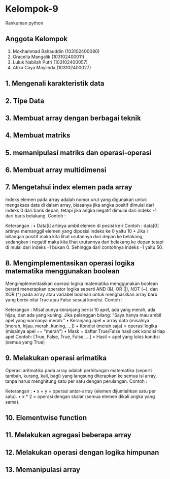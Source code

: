 # Kelompok-9
Rankuman python



## Anggota Kelompok

1. Mokhammad Bahauddin (103102400080)
2. Gracella Mangalik   (103102400011)
3. Luluk Nabilah Putri (103102400057)
4. Atika Caya Maylinda (103102400027)


## 1. Mengenali karakteristik data
## 2. Tipe Data
## 3. Membuat array dengan berbagai teknik
## 4. Membuat matriks
## 5. memanipulasi matriks dan operasi-operasi
## 6. Membuat array multidimensi
## 7. Mengetahui index elemen pada array

Indeks elemen pada array adalah nomor urut yang digunakan untuk mengakses data di dalam array, biasanya jika angka positif dimulai dari indeks 0  dari baris depan, tetapi jika angka negatif dimulai dari indeks -1 dari baris belakang.
Contoh : 





Keterangan : 
  •	Data[i] artinya ambil elemen di posisi ke-i
  Contoh : data[0] artinya memanggil elemen yang diposisi indeks ke 0 yaitu 10
  •	Jika i billangan positif maka kita lihat urutannya dari depan ke belakang, sedangkan i negatif maka kita lihat urutannya dari belakang ke depan tetapi di mulai dari indeks -1 bukan 0. Sehingga dari contohnya indeks -1 yaitu 50.

## 8. Mengimplementasikan operasi logika matematika menggunakan boolean

Mengimplementasikan operasi logika matematika menggunakan boolean berarti menerapkan operator logika seperti AND (&), OR (|), NOT (~), dan XOR (^) pada array atau variabel boolean untuk menghasilkan array baru yang berisi nilai True atau False sesuai kondisi.
Contoh : 




Keterangan : 
Misal punya keranjang berisi 10 apel, ada yang merah, ada hijau, dan ada yang kuning.
Jika pelanggan bilang: “Saya hanya mau ambil apel yang warnanya merah.”
  •	Keranjang apel = array data (misalnya [merah, hijau, merah, kuning, ...])
  •	Kondisi (merah saja) = operasi logika (misalnya apel == "merah")
  •	Mask = daftar True/False hasil cek kondisi tiap apel
  Contoh: [True, False, True, False, ...]
  •	Hasil = apel yang lolos kondisi (semua yang True)

## 9. Melakukan operasi arimatika
Operasi aritmatika pada array adalah perhitungan matematika (seperti tambah, kurang, kali, bagi) yang langsung diterapkan ke semua isi array, tanpa harus menghitung satu per satu dengan perulangan.
Contoh :



 
Keterangan : 
  •	x + y = operasi antar-array (elemen dijumlahkan satu per satu).
  •	x * 2 = operasi dengan skalar (semua elemen dikali angka yang sama).


## 10. Elementwise function
## 11. Melakukan agregasi beberapa array
## 12. Melakukan operasi dengan logika himpunan
## 13. Memanipulasi array



